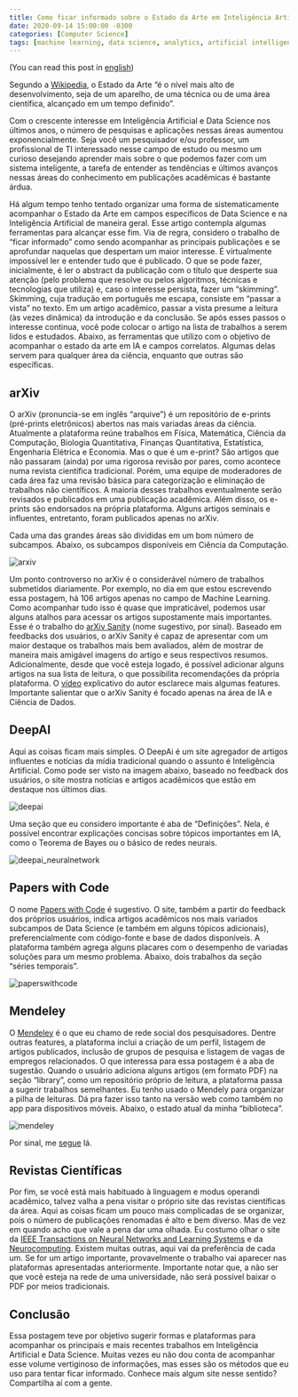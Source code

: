 ```yaml
---
title: Como ficar informado sobre o Estado da Arte em Inteligência Artificial e Data Science
date: 2020-09-14 15:00:00 -0300
categories: [Computer Science]
tags: [machine learning, data science, analytics, artificial intelligence, português]     
---
```


(You can read this post in [english](/posts/en_IAStateOfArt))

Segundo a [Wikipedia](https://pt.wikipedia.org/wiki/Estado_da_arte), o Estado da Arte “é o nível mais alto de desenvolvimento, seja de um aparelho, de uma técnica ou de uma área científica, alcançado em um tempo definido”.

Com o crescente interesse em Inteligência Artificial e Data Science nos últimos anos, o número de pesquisas e aplicações nessas áreas aumentou exponencialmente. Seja você um pesquisador e/ou professor, um profissional de TI interessado nesse campo de estudo ou mesmo um curioso desejando aprender mais sobre o que podemos fazer com um sistema inteligente, a tarefa de entender as tendências e últimos avanços nessas áreas do conhecimento em publicações acadêmicas é bastante árdua.

Há algum tempo tenho tentado organizar uma forma de sistematicamente acompanhar o Estado da Arte em campos específicos de Data Science e na Inteligência Artificial de maneira geral. Esse artigo contempla algumas ferramentas para alcançar esse fim. Via de regra, considero o trabalho de “ficar informado” como sendo acompanhar as principais publicações e se aprofundar naquelas que despertam um maior interesse. É virtualmente impossível ler e entender tudo que é publicado. O que se pode fazer, inicialmente, é ler o abstract da publicação com o título que desperte sua atenção (pelo problema que resolve ou pelos algoritmos, técnicas e tecnologias que utiliza) e, caso o interesse persista, fazer um “skimming”. Skimming, cuja tradução em português me escapa, consiste em “passar a vista” no texto. Em um artigo acadêmico, passar a vista presume a leitura (às vezes dinâmica) da introdução e da conclusão. Se após esses passos o interesse continua, você pode colocar o artigo na lista de trabalhos a serem lidos e estudados.
Abaixo, as ferramentas que utilizo com o objetivo de acompanhar o estado da arte em IA e campos correlatos. Algumas delas servem para qualquer área da ciência, enquanto que outras são específicas.

## arXiv

O arXiv (pronuncia-se em inglês “arquive”) é um repositório de e-prints (pré-prints eletrônicos) abertos nas mais variadas áreas da ciência. Atualmente a plataforma reúne trabalhos em Física, Matemática, Ciência da Computação, Biologia Quantitativa, Finanças Quantitativa, Estatística, Engenharia Elétrica e Economia. Mas o que é um e-print? São artigos que não passaram (ainda) por uma rigorosa revisão por pares, como acontece numa revista científica tradicional. Porém, uma equipe de moderadores de cada área faz uma revisão básica para categorização e eliminação de trabalhos não científicos. A maioria desses trabalhos eventualmente serão revisados e publicados em uma publicação acadêmica. Além disso, os e-prints são endorsados na própria plataforma. Alguns artigos seminais e influentes, entretanto, foram publicados apenas no arXiv.

Cada uma das grandes áreas são divididas em um bom número de subcampos. Abaixo, os subcampos disponíveis em Ciência da Computação.

![arxiv](../../assets/img/posts/arxiv.png)

Um ponto controverso no arXiv é o considerável número de trabalhos submetidos diariamente. Por exemplo, no dia em que estou escrevendo essa postagem, há 106 artigos apenas no campo de Machine Learning. Como acompanhar tudo isso é quase que impraticável, podemos usar alguns atalhos para acessar os artigos supostamente mais importantes. Esse é o trabalho do [arXiv Sanity](http://www.arxiv-sanity.com/) (nome sugestivo, por sinal). Baseado em feedbacks dos usuários, o arXiv Sanity é capaz de apresentar com um maior destaque os trabalhos mais bem avaliados, além de mostrar de maneira mais amigável imagens do artigo e seus respectivos resumos. Adicionalmente, desde que você esteja logado, é possível adicionar alguns artigos na sua lista de leitura, o que possibilita recomendações da própria plataforma. O [vídeo](https://www.youtube.com/watch?v=S2GY3gh6qC8&feature=youtu.be&ab_channel=AndrejKarpathy) explicativo do autor esclarece mais algumas features. Importante salientar que o arXiv Sanity é focado apenas na área de IA e Ciência de Dados.

## DeepAI

Aqui as coisas ficam mais simples. O DeepAi é um site agregador de artigos influentes e notícias da mídia tradicional quando o assunto é Inteligência Artificial. Como pode ser visto na imagem abaixo, baseado no feedback dos usuários, o site mostra notícias e artigos acadêmicos que estão em destaque nos últimos dias.

![deepai](../../assets/img/posts/deepai.png)

Uma seção que eu considero importante é aba de “Definições”. Nela, é possível encontrar explicações concisas sobre tópicos importantes em IA, como o Teorema de Bayes ou o básico de redes neurais.

![deepai_neuralnetwork](../../assets/img/posts/deepai_neuralnetwork.png)

## Papers with Code

O nome [Papers with Code](https://paperswithcode.com/sota) é sugestivo. O site, também a partir do feedback dos próprios usuários, indica artigos acadêmicos nos mais variados subcampos de Data Science (e também em alguns tópicos adicionais), preferencialmente com código-fonte e base de dados disponíveis. A plataforma também agrega alguns placares com o desempenho de variadas soluções para um mesmo problema. Abaixo, dois trabalhos da seção “séries temporais”.

![paperswithcode](../../assets/img/posts/paperswithcode.png)

## Mendeley

O [Mendeley](https://www.mendeley.com/) é o que eu chamo de rede social dos pesquisadores. Dentre outras features, a plataforma inclui a criação de um perfil, listagem de artigos publicados, inclusão de grupos de pesquisa e listagem de vagas de empregos relacionados. O que interessa para essa postagem é a aba de sugestão. Quando o usuário adiciona alguns artigos (em formato PDF) na seção “library”, como um repositório próprio de leitura, a plataforma passa a sugerir trabalhos semelhantes. Eu tenho usado o Mendely para organizar a pilha de leituras. Dá pra fazer isso tanto na versão web como também no app para dispositivos móveis. Abaixo, o estado atual da minha “biblioteca”.

![mendeley](../../assets/img/posts/mendeley.png)

Por sinal, me [segue](https://www.mendeley.com/profiles/anderson-sergio/) lá.

## Revistas Científicas

Por fim, se você está mais habituado à linguagem e modus operandi acadêmico, talvez valha a pena visitar o próprio site das revistas científicas da área. Aqui as coisas ficam um pouco mais complicadas de se organizar, pois o número de publicações renomadas é alto e bem diverso. Mas de vez em quando acho que vale a pena dar uma olhada. Eu costumo olhar o site da [IEEE Transactions on Neural Networks and Learning Systems](https://ieeexplore.ieee.org/xpl/RecentIssue.jsp?punumber=5962385) e da [Neurocomputing](https://www.journals.elsevier.com/neurocomputing). Existem muitas outras, aqui vai da preferência de cada um. Se for um artigo importante, provavelmente o trabalho vai aparecer nas plataformas apresentadas anteriormente. Importante notar que, a não ser que você esteja na rede de uma universidade, não será possível baixar o PDF por meios tradicionais.

## Conclusão

Essa postagem teve por objetivo sugerir formas e plataformas para acompanhar os principais e mais recentes trabalhos em Inteligência Artificial e Data Science. Muitas vezes eu não dou conta de acompanhar esse volume vertiginoso de informações, mas esses são os métodos que eu uso para tentar ficar informado. Conhece mais algum site nesse sentido? Compartilha aí com a gente.